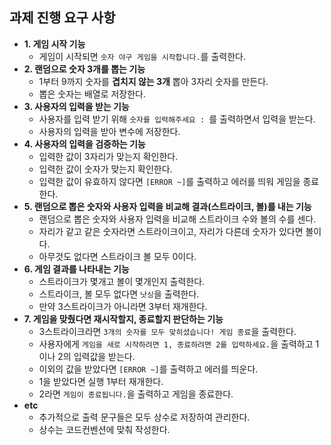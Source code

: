 ## 과제 진행 요구 사항

- **1. 게임 시작 기능**
  - 게임이 시작되면 `숫자 야구 게임을 시작합니다.`를 출력한다.
- **2. 랜덤으로 숫자 3개를 뽑는 기능**
  - 1부터 9까지 숫자를 **겹치지 않는 3개** 뽑아 3자리 숫자를 만든다.
  - 뽑은 숫자는 배열로 저장한다.
- **3. 사용자의 입력을 받는 기능**
  - 사용자를 입력 받기 위해 `숫자를 입력해주세요 : `를 출력하면서 입력을 받는다.
  - 사용자의 입력을 받아 변수에 저장한다.
- **4. 사용자의 입력을 검증하는 기능**
  - 입력한 값이 3자리가 맞는지 확인한다.
  - 입력한 값이 숫자가 맞는지 확인한다.
  - 입력한 값이 유효하지 않다면 `[ERROR ~]`를 출력하고 에러를 띄워 게임을 종료한다.
- **5. 랜덤으로 뽑은 숫자와 사용자 입력을 비교해 결과(스트라이크, 볼)를 내는 기능**
  - 랜덤으로 뽑은 숫자와 사용자 입력을 비교해 스트라이크 수와 볼의 수를 센다.
  - 자리가 같고 같은 숫자라면 스트라이크이고, 자리가 다른데 숫자가 있다면 볼이다.
  - 아무것도 없다면 스트라이크 볼 모두 0이다.
- **6. 게임 결과를 나타내는 기능**
  - 스트라이크가 몇개고 볼이 몇개인지 출력한다.
  - 스트라이크, 볼 모두 없다면 `낫싱`을 출력한다.
  - 만약 3스트라이크가 아니라면 3부터 재개한다.
- **7. 게임을 맞췄다면 재시작할지, 종료할지 판단하는 기능**
  - 3스트라이크라면 `3개의 숫자를 모두 맞히셨습니다! 게임 종료`을 출력한다.
  - 사용자에게 `게임을 새로 시작하려면 1, 종료하려면 2를 입력하세요.`을 출력하고 1이나 2의 입력값을 받는다.
  - 이외의 값을 받았다면 `[ERROR ~]`를 출력하고 에러를 띄운다.
  - 1을 받았다면 실행 1부터 재개한다.
  - 2라면 `게임이 종료됩니다.`을 출력하고 게임을 종료한다.
- **etc**
  - 추가적으로 출력 문구들은 모두 상수로 저장하여 관리한다.
  - 상수는 코드컨벤션에 맞춰 작성한다.